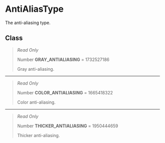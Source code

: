 # AntiAliasType
The anti-aliasing type.

## Class
> *Read Only* 
> 
> Number **GRAY_ANTIALIASING** = 1732527186
> 
> Gray anti-aliasing.
*** 
> *Read Only* 
> 
> Number **COLOR_ANTIALIASING** = 1665418322
> 
> Color anti-aliasing.
*** 
> *Read Only* 
> 
> Number **THICKER_ANTIALIASING** = 1950444659
> 
> Thicker anti-aliasing.

